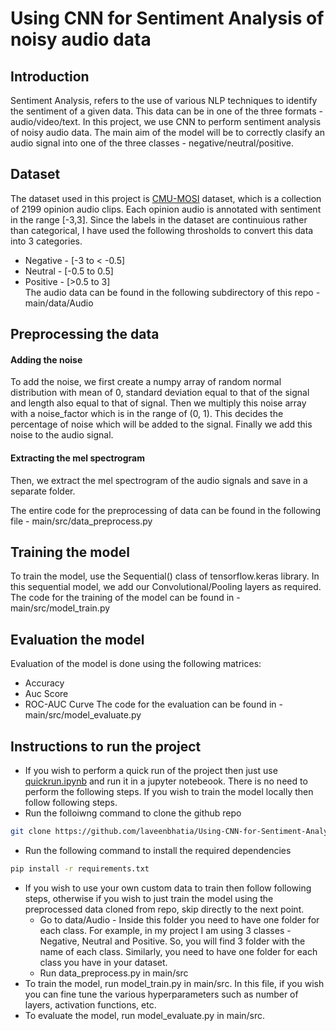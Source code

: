 # Using CNN for Sentiment Analysis of noisy audio data


## Introduction
Sentiment Analysis, refers to the use of various NLP techniques to identify the sentiment of a given data. This data can be in one of the three formats - audio/video/text. In this project, we use CNN to perform sentiment analysis of noisy audio data. The main aim of the model will be to correctly clasify an audio signal into one of the three classes - negative/neutral/positive.

## Dataset
The dataset used in this project is [CMU-MOSI](https://github.com/A2Zadeh/CMU-MultimodalSDK) dataset, which is a collection of 2199 opinion audio clips. Each opinion audio is annotated with sentiment in the range [-3,3]. Since the labels in the dataset are continuious rather than categorical, I have used the following throsholds to convert this data into 3 categories.
* Negative - [-3 to < -0.5]
* Neutral - [-0.5 to 0.5]
* Positive - [>0.5 to 3]  
The audio data can be found in the following subdirectory of this repo - main/data/Audio

## Preprocessing the data
#### Adding the noise
To add the noise, we first create a numpy array of random normal distribution with mean of 0, standard deviation equal to that of the signal and length also equal to that of signal. Then we multiply this noise array with a noise_factor which is in the range of (0, 1). This decides the percentage of noise which will be added to the signal. Finally we add this noise to the audio signal.
#### Extracting the mel spectrogram
Then, we extract the mel spectrogram of the audio signals and save in a separate folder.

The entire code for the preprocessing of data can be found in the following file - main/src/data_preprocess.py

## Training the model
To train the model, use the Sequential() class of tensorflow.keras library. In this sequential model, we add our Convolutional/Pooling layers as required.
The code for the training of the model can be found in - main/src/model_train.py

## Evaluation the model
Evaluation of the model is done using the following matrices:
* Accuracy
* Auc Score
* ROC-AUC Curve
The code for the evaluation can be found in - main/src/model_evaluate.py

## Instructions to run the project
* If you wish to perform a quick run of the project then just use [quickrun.ipynb](quickrun.ipynb) and run it in a jupyter notebeook. There is no need to perform the following steps. If you wish to train the model locally then follow following steps.
* Run the folloiwng command to clone the github repo
```bash
git clone https://github.com/laveenbhatia/Using-CNN-for-Sentiment-Analysis-of-Noisy-Audio-Data.git
```

* Run the following command to install the required dependencies
```bash
pip install -r requirements.txt
```

* If you wish to use your own custom data to train then follow following steps, otherwise if you wish to just train the model using the preprocessed data cloned from repo, skip directly to the next point.
   * Go to data/Audio - Inside this folder you need to have one folder for each class. For example, in my project I am using 3 classes - Negative, Neutral and Positive. So, you will find 3 folder with the name of each class. Similarly, you need to have one folder for each class you have in your dataset.
   * Run data_preprocess.py in main/src
* To train the model, run model_train.py in main/src. In this file, if you wish you can fine tune the various hyperparameters such as number of layers, activation functions, etc.
* To evaluate the model, run model_evaluate.py in main/src.
